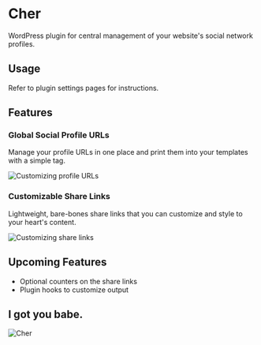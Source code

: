 # Cher

WordPress plugin for central management of your website's social network profiles.

## Usage

Refer to plugin settings pages for instructions.

## Features
### Global Social Profile URLs
Manage your profile URLs in one place and print them into your templates with a simple tag.

![Customizing profile URLs](http://i.imgur.com/eqtXs1p.png)

### Customizable Share Links
Lightweight, bare-bones share links that you can customize and style to your heart's content.

![Customizing share links](http://i.imgur.com/Ad40hBy.png)

## Upcoming Features

* Optional counters on the share links
* Plugin hooks to customize output

## I got you babe.

![Cher](http://i.imgur.com/exbh6aF.jpg)